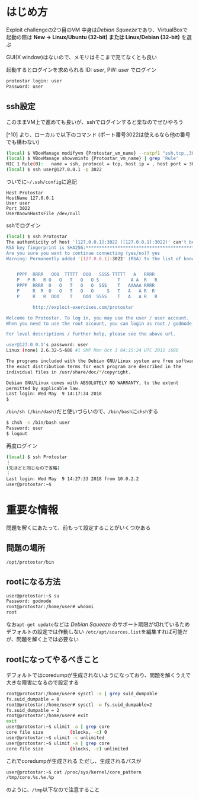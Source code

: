 <!-- TITLE: How To Begin -->
<!-- SUBTITLE: A quick summary of How To Begin -->

# はじめ方

Exploit challengeの2つ目のVM
中身は*Debian Squeeze*であり、VirtualBoxで起動の際は **New &rarr; Linux/Ubuntu (32-bit) または Linux/Debian (32-bit)** を選ぶ

GUI(X window)はないので、メモリはそこまで充てなくとも良い

起動するとログインを求められる
ID: *user*, PW: *user* でログイン

```sh
protostar login: user
Password: user
```

## ssh設定

このままVM上で進めても良いが、sshでログインすると楽なのでぜひやろう

[^10] より、ローカルで以下のコマンド
(ポート番号3022は使えるなら他の番号でも構わない)

```sh
(local) $ VBoxManage modifyvm {Protostar_vm_name} --natpf1 "ssh,tcp,,3022,,22"
(local) $ VBoxManage showvminfo {Protostar_vm_name} | grep 'Rule' 
NIC 1 Rule(0):   name = ssh, protocol = tcp, host ip = , host port = 3022, guest ip = , guest port = 22
(local) $ ssh user@127.0.0.1 -p 3022
```

ついでに`~/.ssh/config`に追記

```
Host Protostar
HostName 127.0.0.1 
User user
Port 3022
UserKnownHostsFile /dev/null
```

sshでログイン

```sh
(local) $ ssh Protostar 
The authenticity of host '[127.0.0.1]:3022 ([127.0.0.1]:3022)' can't be established.
RSA key fingerprint is SHA256:*******************************************.
Are you sure you want to continue connecting (yes/no)? yes
Warning: Permanently added '[127.0.0.1]:3022' (RSA) to the list of known hosts.


    PPPP  RRRR   OOO  TTTTT  OOO   SSSS TTTTT   A   RRRR  
    P   P R   R O   O   T   O   O S       T    A A  R   R 
    PPPP  RRRR  O   O   T   O   O  SSS    T   AAAAA RRRR  
    P     R  R  O   O   T   O   O     S   T   A   A R  R  
    P     R   R  OOO    T    OOO  SSSS    T   A   A R   R 

          http://exploit-exercises.com/protostar                                                 

Welcome to Protostar. To log in, you may use the user / user account.
When you need to use the root account, you can login as root / godmode.

For level descriptions / further help, please see the above url.

user@127.0.0.1's password: user
Linux (none) 2.6.32-5-686 #1 SMP Mon Oct 3 04:15:24 UTC 2011 i686

The programs included with the Debian GNU/Linux system are free software;
the exact distribution terms for each program are described in the
individual files in /usr/share/doc/*/copyright.

Debian GNU/Linux comes with ABSOLUTELY NO WARRANTY, to the extent
permitted by applicable law.
Last login: Wed May  9 14:17:34 2018
$ 
```

`/bin/sh (/bin/dash)`だと使いづらいので、`/bin/bash`に`chsh`する

```sh
$ chsh -s /bin/bash user
Password: user
$ logout
```

再度ログイン

```bash
(local) $ ssh Protostar
⋮
(先ほどと同じなので省略)
⋮
Last login: Wed May  9 14:27:33 2018 from 10.0.2.2
user@protostar:~$ 
```

# 重要な情報

問題を解くにあたって、前もって設定することがいくつかある

## 問題の場所

`/opt/protostar/bin`

## rootになる方法

```bash
user@protostar:~$ su
Password: godmode
root@protostar:/home/user# whoami
root
```

なお`apt-get update`などは *Debian Squeeze* のサポート期限が切れているためデフォルトの設定では作動しない
`/etc/apt/sources.list`を編集すれば可能だが、問題を解く上では必要ない

## rootになってやるべきこと

デフォルトではcoredumpが生成されないようになっており、問題を解くうえで大きな障害になるので設定する

```bash
root@protostar:/home/user# sysctl -a | grep suid_dumpable
fs.suid_dumpable = 0
root@protostar:/home/user# sysctl -w fs.suid_dumpable=2
fs.suid_dumpable = 2
root@protostar:/home/user# exit
exit
user@protostar:~$ ulimit -a | grep core
core file size          (blocks, -c) 0
user@protostar:~$ ulimit -c unlimited
user@protostar:~$ ulimit -a | grep core
core file size          (blocks, -c) unlimited
```

これでcoredumpが生成される
ただし、生成されるパスが

```bash
user@protostar:~$ cat /proc/sys/kernel/core_pattern
/tmp/core.%s.%e.%p
```

のように、`/tmp`以下なので注意すること
